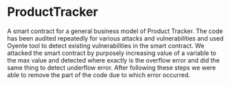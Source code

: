 # ProductTracker
A smart contract for a general business model of Product Tracker.
The code has been audited repeatedly for various attacks and vulnerabilities and used Oyente tool to detect existing vulnerabilities in the smart contract. 
We attacked the smart contract  by purposely increasing value of a variable to the max value and detected where exactly is the overflow error and did the same thing to detect underflow error. 
After following these steps we were able to remove the part of the code due to which error occurred.


